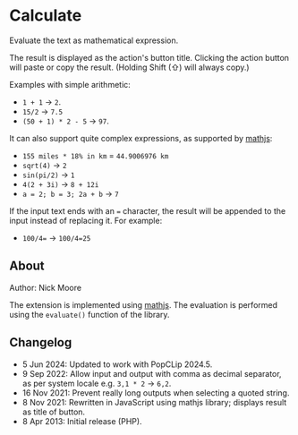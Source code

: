# Calculate

Evaluate the text as mathematical expression.

The result is displayed as the action's button title. Clicking the action button will paste or copy the result. (Holding Shift (⇧) will always copy.)

Examples with simple arithmetic:

- `1 + 1` → `2`.
- `15/2` → `7.5`
- `(50 + 1) * 2 - 5` → `97`.

It can also support quite complex expressions, as supported by [mathjs](https://mathjs.org/):

- `155 miles * 18% in km` = `44.9006976 km`
- `sqrt(4)` → `2`
- `sin(pi/2)` → `1`
- `4(2 + 3i)` → `8 + 12i`
- `a = 2; b = 3; 2a + b` → `7`

If the input text ends with an `=` character, the result will be appended to the input instead of replacing it. For example:

- `100/4=` → `100/4=25`

## About

Author: Nick Moore

The extension is implemented using [mathjs](https://mathjs.org/). The evaluation is performed using the `evaluate()` function of the library.

## Changelog

- 5 Jun 2024: Updated to work with PopCLip 2024.5.
- 9 Sep 2022: Allow input and output with comma as decimal separator, as per system locale e.g. `3,1 * 2` → `6,2`.
- 16 Nov 2021: Prevent really long outputs when selecting a quoted string.
- 8 Nov 2021: Rewritten in JavaScript using mathjs library; displays result as title of button.
- 8 Apr 2013: Initial release (PHP).
